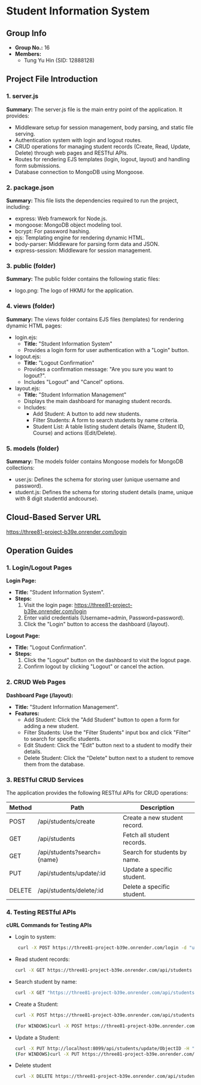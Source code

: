 # Student Information System

## Group Info
- **Group No.:** 16
- **Members:**
  - Tung Yu Hin (SID: 12888128)
  

## Project File Introduction
### 1. server.js
**Summary:**
The server.js file is the main entry point of the application. It provides:
- Middleware setup for session management, body parsing, and static file serving.
- Authentication system with login and logout routes.
- CRUD operations for managing student records (Create, Read, Update, Delete) through web pages and RESTful APIs.
- Routes for rendering EJS templates (login, logout, layout) and handling form submissions.
- Database connection to MongoDB using Mongoose.

### 2. package.json
**Summary:**
This file lists the dependencies required to run the project, including:
- express: Web framework for Node.js.
- mongoose: MongoDB object modeling tool.
- bcrypt: For password hashing.
- ejs: Templating engine for rendering dynamic HTML.
- body-parser: Middleware for parsing form data and JSON.
- express-session: Middleware for session management.

### 3. public (folder)
**Summary:**
The public folder contains the following static files:
- logo.png: The logo of HKMU for the application.

### 4. views (folder)
**Summary:**
The views folder contains EJS files (templates) for rendering dynamic HTML pages:
- login.ejs:
  - **Title:** "Student Information System"
  - Provides a login form for user authentication with a "Login" button.
- logout.ejs:
  - **Title:** "Logout Confirmation"
  - Provides a confirmation message: "Are you sure you want to logout?".
  - Includes "Logout" and "Cancel" options.
- layout.ejs:
  - **Title:** "Student Information Management"
  - Displays the main dashboard for managing student records.
  - Includes:
    - Add Student: A button to add new students.
    - Filter Students: A form to search students by name criteria.
    - Student List: A table listing student details (Name, Student ID, Course) and actions (Edit/Delete).

### 5. models (folder)
**Summary:**
The models folder contains Mongoose models for MongoDB collections:
- user.js: Defines the schema for storing user (unique username and password).
- student.js: Defines the schema for storing student details (name, unique with 8 digit studentId andcourse).

## Cloud-Based Server URL
https://three81-project-b39e.onrender.com/login

## Operation Guides
### 1. Login/Logout Pages
**Login Page:**
- **Title:** "Student Information System".
- **Steps:**
  1. Visit the login page: https://three81-project-b39e.onrender.com/login
  2. Enter valid credentials (Username=admin, Password=password).
  3. Click the "Login" button to access the dashboard (/layout).

**Logout Page:**
- **Title:** "Logout Confirmation".
- **Steps:**
  1. Click the "Logout" button on the dashboard to visit the logout page.
  2. Confirm logout by clicking "Logout" or cancel the action.

### 2. CRUD Web Pages
**Dashboard Page (/layout):**
- **Title:** "Student Information Management".
- **Features:**
  - Add Student: Click the "Add Student" button to open a form for adding a new student.
  - Filter Students: Use the "Filter Students" input box and click "Filter" to search for specific students.
  - Edit Student: Click the "Edit" button next to a student to modify their details.
  - Delete Student: Click the "Delete" button next to a student to remove them from the database.

### 3. RESTful CRUD Services
The application provides the following RESTful APIs for CRUD operations:

| Method | Path                              | Description                             |
|--------|-----------------------------------|-----------------------------------------|
| POST   | /api/students/create              | Create a new student record.           |
| GET    | /api/students                     | Fetch all student records.             |
| GET    | /api/students?search={name}      | Search for students by name.           |
| PUT    | /api/students/update/:id          | Update a specific student.             |
| DELETE | /api/students/delete/:id          | Delete a specific student.             |

### 4. Testing RESTful APIs
**cURL Commands for Testing APIs**
- Login to system:
  ```bash
   curl -X POST https://three81-project-b39e.onrender.com/login -d "username=admin&password=password" -c cookies.txt
- Read student records:
  ```bash
  curl -X GET https://three81-project-b39e.onrender.com/api/students -b cookies.txt
- Search student by name:
  ```bash
  curl -X GET "https://three81-project-b39e.onrender.com/api/students?search=Smith" -b cookies.txt
- Create a Student:
  ```bash
  curl -X POST https://three81-project-b39e.onrender.com/api/students/create -H "Content-Type: application/json" -d '{"name": "Smith", "studentId": "12345668", "course": "Science"}' -b cookies.txt
  
  (For WINDOWS)curl -X POST https://three81-project-b39e.onrender.com/api/students/create -H "Content-Type: application/json" -d "{\"name\": \"Smith\", \"studentId\": \"12345668\", \"course\": \"Science\"}" -b cookies.txt)
- Update a Student:
  ```bash
  curl -X PUT http://localhost:8099/api/students/update/ObjectID -H "Content-Type: application/json" -d '{"name": "Sam", "studentId": "12345568"}' -b cookies.txt
  (For WINDOWS)curl -X PUT https://three81-project-b39e.onrender.com/api/students/update/ObjectID \-H "Content-Type: application/json" \-d "{\"name\": \"Sam\", \"studentId\": \"12345568\"}" \-b cookies.txt
  

- Delete student
  ```bash
  curl -X DELETE https://three81-project-b39e.onrender.com/api/students/delete/ObjectID -b cookies.txt
